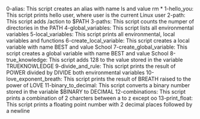 0-alias: This script creates an alias with name ls and value rm *
1-hello_you: This script prints hello user, where user is the current Linux user
2-path: This script adds /action to $PATH
3-paths: This script counts the numper of directories in the PATH
4-global_variables: This script lists all environmental variables
5-local_variables: This script prints all environmental, local variables and functions
6-create_local_variable: This script creates a local variable with name BEST and value School
7-create_global_variable: This script creates a global variable with name BEST and value School
8-true_knowledge: This script adds 128 to the value stored in the variable TRUEKNOWLEDGE
9-divide_and_rule: This script prints the result of POWER divided by DIVIDE both environmental variables
10-love_exponent_breath: This script prints the result of BREATH raised to the power of LOVE
11-binary_to_decimal: This script converts a binary number stored in the variable $BINARY to DECIMAL
12-combinations: This script prints a combination of 2 charcters between a to z except oo
13-print_float: This script prints a floating point number with 2 decimal places followed by a newline

